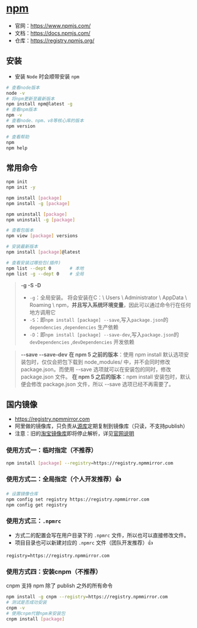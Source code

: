 # [npm](https://www.npmjs.com/)

* 官网：https://www.npmjs.com/
* 文档：https://docs.npmjs.com/
* 仓库：https://registry.npmjs.org/

## 安装
* 安装 `Node` 时会顺带安装 `npm`

```bash
# 查看node版本
node -v
# 将npm更新至最新版本
npm install npm@latest -g
# 查看npm版本
npm -v
# 查看node、npm、v8等核心库的版本
npm version

# 查看帮助
npm
npm help
```

## 常用命令

```bash
npm init
npm init -y

npm install [package]
npm install -g [package]

npm uninstall [package]
npm uninstall -g [package]

# 查看包版本
npm view [package] versions

# 安装最新版本
npm install [package]@latest

# 查看安装过哪些包(插件)
npm list --dept 0		# 本地
npm list -g --dept 0	# 全局
```

> **-g -S -D**
>
> * `-g`：全局安装。 将会安装在C：\ Users \ Administrator \ AppData \ Roaming \ npm，**并且写入系统环境变量**，因此可以通过命令行在任何地方调用它
> * `-S`：即`npm install [package] --save`,写入`package.json`的`dependencies` ,`dependencies` 生产依赖
> * `-D`：即`npm install [package] --save-dev`,写入`package.json`的`devDependencies` ,`devDependencies` 开发依赖


> **--save  --save-dev**
> **在 npm 5 之前的版本**：使用 npm install 默认选项安装包时，仅仅会把包下载到 node_modules/ 中，并不会同时修改 package.json。而使用 --save 选项就可以在安装包的同时，修改 package.json 文件。
> **在 npm 5 之后的版本**：npm install 安装包时，默认便会修改 package.json 文件，所以 --save 选项已经不再需要了。


## 国内镜像

* https://registry.npmmirror.com
* 阿里做的镜像库，只负责从[源库](https://registry.npmjs.org/)定期复制到镜像库（只读，不支持publish）
* 注意：旧的[淘宝镜像库](https://registry.npm.taobao.org)即将停止解析，详见[官网说明](https://npmmirror.com/)

### 使用方式一：临时指定（不推荐）
```bash
npm install [package] --registry=https://registry.npmmirror.com
```
### 使用方式二：全局指定（个人开发推荐）:+1:
```bash
# 设置镜像仓库
npm config set registry https://registry.npmmirror.com
npm config get registry
```
### 使用方式三：`.npmrc`

* 方式二的配置会写在用户目录下的 `.npmrc`  文件，所以也可以直接修改文件。
* 项目目录也可以新建对应的 `.npmrc`  文件（团队开发推荐）:+1:

```text
registry=https://registry.npmmirror.com
```

### 使用方式四：安装cnpm（不推荐）

cnpm 支持 npm 除了 publish 之外的所有命令

```bash
npm install -g cnpm --registry=https://registry.npmmirror.com
# 测试是否成功安装
cnpm -v
# 使用cnpm代替npm来安装包
cnpm install [package]
```
